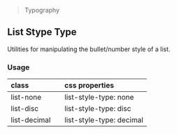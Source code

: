 > Typography

## List Stype Type

Utilities for manipulating the bullet/number style of a list.

### Usage

| class |   | css properties |
|:--|:--|:--|
| list-none |  | list-style-type: none |
| list-disc |  | list-style-type: disc |
| list-decimal |  | list-style-type: decimal |
